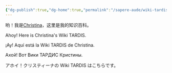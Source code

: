 ```yaml
---
{"dg-publish":true,"dg-home":true,"permalink":"/sapere-aude/wiki-tardis/","tags":["gardenEntry"],"dgPassFrontmatter":true}
---
```


哟！我是[Christina](https://www.hyahui.com)，这里是我的知识百科。

Ahoy! Here is Christina's Wiki TARDIS.

¡Ay! Aquí está la Wiki TARDIS de Christina.

Ахой! Вот Вики ТАРДИС Кристины.

アホイ！クリスティーナの Wiki TARDIS はこちらです。




